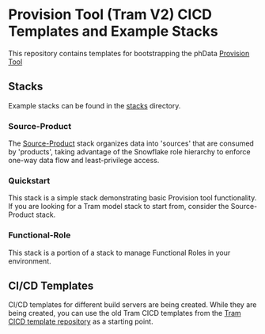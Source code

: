 # Provision Tool (Tram V2) CICD Templates and Example Stacks

This repository contains templates for bootstrapping the phData [Provision Tool](https://toolkit.phdata.io/resources/documentation/toolkit-cli/provision/provision)


## Stacks

Example stacks can be found in the [stacks](./stacks) directory.

### Source-Product

The [Source-Product](./stacks/source-product) stack organizes data into 'sources' that are consumed by 'products', taking advantage of the Snowflake role hierarchy to enforce one-way data flow and least-privilege access.

### Quickstart

This stack is a simple stack demonstrating basic Provision tool functionality. If you are looking for a Tram model stack to start from, consider the Source-Product stack.

### Functional-Role  

This stack is a portion of a stack to manage Functional Roles in your environment.


## CI/CD Templates

CI/CD templates for different build servers are being created. While they are being created, you can use the old Tram CICD templates from the [Tram CICD template repository](https://github.com/phdata/tram-cicd-template/) as a starting point.

